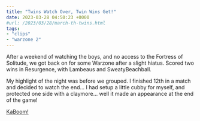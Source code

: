 ```yaml
---
title: "Twins Watch Over, Twin Wins Get!"
date: 2023-03-28 04:50:23 +0000
#url: /2023/03/28/march-th-twins.html
tags:
- "clips"
- "warzone 2"
---
```

After a weekend of watching the boys, and no access to the Fortress of Solitude, we got back on for some Warzone after a slight hiatus.  Scored two wins in Resurgence, with Lambeaus and SweatyBeachball.

My highlight of the night was before we grouped.  I finished 12th in a match and decided to watch the end...  I had setup a little cubby for myself, and protected one side with a claymore... well it made an appearance at the end of the game!

[KaBoom!](https://medal.tv/games/cod-modern-warfare-i-i/clips/11Hjy00kqBjdxT/d1337pB1mFRJ?invite=cr-MSwxenEsMTcyNDIzNTUwLA)